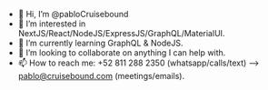 - 👋 Hi, I’m @pabloCruisebound
- 👀 I’m interested in NextJS/React/NodeJS/ExpressJS/GraphQL/MaterialUI.
- 🌱 I’m currently learning GraphQL & NodeJS.
- 💞️ I’m looking to collaborate on anything I can help with.
- 📫 How to reach me: +52 811 288 2350 (whatsapp/calls/text) --> pablo@cruisebound.com (meetings/emails).

<!---
pabloCruisebound/pabloCruisebound is a ✨ special ✨ repository because its `README.md` (this file) appears on your GitHub profile.
You can click the Preview link to take a look at your changes.
--->
